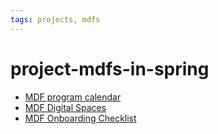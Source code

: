 ```yaml
---
tags: projects, mdfs
---
```


# project-mdfs-in-spring

* [MDF program calendar](https://docs.google.com/document/d/1x9Pgnh3uzKpva6LCRL0z3WlW8J93FLZqVFdNvgPUbss/edit#)
* [MDF Digital Spaces](https://docs.google.com/document/d/1x9Pgnh3uzKpva6LCRL0z3WlW8J93FLZqVFdNvgPUbss/edit#)
* [MDF Onboarding Checklist](https://docs.google.com/document/d/1yLJ9qFiQoQhQK8bbuml_SLTNMKj3Bl29KPQHJUyJlNA/edit#heading=h.6ig54pcnemrj)